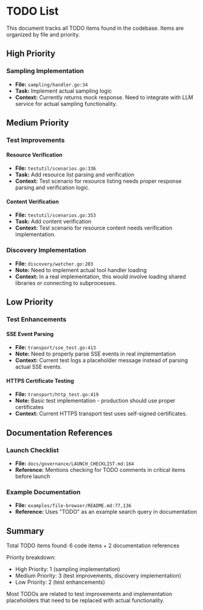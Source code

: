 # TODO List

This document tracks all TODO items found in the codebase. Items are organized by file and priority.

## High Priority

### Sampling Implementation
- **File:** `sampling/handler.go:34`
- **Task:** Implement actual sampling logic
- **Context:** Currently returns mock response. Need to integrate with LLM service for actual sampling functionality.

## Medium Priority

### Test Improvements

#### Resource Verification
- **File:** `testutil/scenarios.go:336`
- **Task:** Add resource list parsing and verification
- **Context:** Test scenario for resource listing needs proper response parsing and verification logic.

#### Content Verification
- **File:** `testutil/scenarios.go:353`
- **Task:** Add content verification
- **Context:** Test scenario for resource content needs verification implementation.

### Discovery Implementation
- **File:** `discovery/watcher.go:203`
- **Note:** Need to implement actual tool handler loading
- **Context:** In a real implementation, this would involve loading shared libraries or connecting to subprocesses.

## Low Priority

### Test Enhancements

#### SSE Event Parsing
- **File:** `transport/sse_test.go:413`
- **Note:** Need to properly parse SSE events in real implementation
- **Context:** Current test logs a placeholder message instead of parsing actual SSE events.

#### HTTPS Certificate Testing
- **File:** `transport/http_test.go:419`
- **Note:** Basic test implementation - production should use proper certificates
- **Context:** Current HTTPS transport test uses self-signed certificates.

## Documentation References

### Launch Checklist
- **File:** `docs/governance/LAUNCH_CHECKLIST.md:164`
- **Reference:** Mentions checking for TODO comments in critical items before launch

### Example Documentation
- **File:** `examples/file-browser/README.md:77,136`
- **Reference:** Uses "TODO" as an example search query in documentation

## Summary

Total TODO items found: 6 code items + 2 documentation references

Priority breakdown:
- High Priority: 1 (sampling implementation)
- Medium Priority: 3 (test improvements, discovery implementation)
- Low Priority: 2 (test enhancements)

Most TODOs are related to test improvements and implementation placeholders that need to be replaced with actual functionality.